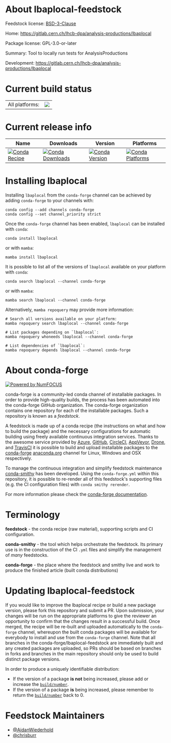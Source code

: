 About lbaplocal-feedstock
=========================

Feedstock license: [BSD-3-Clause](https://github.com/conda-forge/lbaplocal-feedstock/blob/main/LICENSE.txt)

Home: https://gitlab.cern.ch/lhcb-dpa/analysis-productions/lbaplocal

Package license: GPL-3.0-or-later

Summary: Tool to locally run tests for AnalysisProductions

Development: https://gitlab.cern.ch/lhcb-dpa/analysis-productions/lbaplocal

Current build status
====================


<table><tr><td>All platforms:</td>
    <td>
      <a href="https://dev.azure.com/conda-forge/feedstock-builds/_build/latest?definitionId=10650&branchName=main">
        <img src="https://dev.azure.com/conda-forge/feedstock-builds/_apis/build/status/lbaplocal-feedstock?branchName=main">
      </a>
    </td>
  </tr>
</table>

Current release info
====================

| Name | Downloads | Version | Platforms |
| --- | --- | --- | --- |
| [![Conda Recipe](https://img.shields.io/badge/recipe-lbaplocal-green.svg)](https://anaconda.org/conda-forge/lbaplocal) | [![Conda Downloads](https://img.shields.io/conda/dn/conda-forge/lbaplocal.svg)](https://anaconda.org/conda-forge/lbaplocal) | [![Conda Version](https://img.shields.io/conda/vn/conda-forge/lbaplocal.svg)](https://anaconda.org/conda-forge/lbaplocal) | [![Conda Platforms](https://img.shields.io/conda/pn/conda-forge/lbaplocal.svg)](https://anaconda.org/conda-forge/lbaplocal) |

Installing lbaplocal
====================

Installing `lbaplocal` from the `conda-forge` channel can be achieved by adding `conda-forge` to your channels with:

```
conda config --add channels conda-forge
conda config --set channel_priority strict
```

Once the `conda-forge` channel has been enabled, `lbaplocal` can be installed with `conda`:

```
conda install lbaplocal
```

or with `mamba`:

```
mamba install lbaplocal
```

It is possible to list all of the versions of `lbaplocal` available on your platform with `conda`:

```
conda search lbaplocal --channel conda-forge
```

or with `mamba`:

```
mamba search lbaplocal --channel conda-forge
```

Alternatively, `mamba repoquery` may provide more information:

```
# Search all versions available on your platform:
mamba repoquery search lbaplocal --channel conda-forge

# List packages depending on `lbaplocal`:
mamba repoquery whoneeds lbaplocal --channel conda-forge

# List dependencies of `lbaplocal`:
mamba repoquery depends lbaplocal --channel conda-forge
```


About conda-forge
=================

[![Powered by
NumFOCUS](https://img.shields.io/badge/powered%20by-NumFOCUS-orange.svg?style=flat&colorA=E1523D&colorB=007D8A)](https://numfocus.org)

conda-forge is a community-led conda channel of installable packages.
In order to provide high-quality builds, the process has been automated into the
conda-forge GitHub organization. The conda-forge organization contains one repository
for each of the installable packages. Such a repository is known as a *feedstock*.

A feedstock is made up of a conda recipe (the instructions on what and how to build
the package) and the necessary configurations for automatic building using freely
available continuous integration services. Thanks to the awesome service provided by
[Azure](https://azure.microsoft.com/en-us/services/devops/), [GitHub](https://github.com/),
[CircleCI](https://circleci.com/), [AppVeyor](https://www.appveyor.com/),
[Drone](https://cloud.drone.io/welcome), and [TravisCI](https://travis-ci.com/)
it is possible to build and upload installable packages to the
[conda-forge](https://anaconda.org/conda-forge) [anaconda.org](https://anaconda.org/)
channel for Linux, Windows and OSX respectively.

To manage the continuous integration and simplify feedstock maintenance
[conda-smithy](https://github.com/conda-forge/conda-smithy) has been developed.
Using the ``conda-forge.yml`` within this repository, it is possible to re-render all of
this feedstock's supporting files (e.g. the CI configuration files) with ``conda smithy rerender``.

For more information please check the [conda-forge documentation](https://conda-forge.org/docs/).

Terminology
===========

**feedstock** - the conda recipe (raw material), supporting scripts and CI configuration.

**conda-smithy** - the tool which helps orchestrate the feedstock.
                   Its primary use is in the construction of the CI ``.yml`` files
                   and simplify the management of *many* feedstocks.

**conda-forge** - the place where the feedstock and smithy live and work to
                  produce the finished article (built conda distributions)


Updating lbaplocal-feedstock
============================

If you would like to improve the lbaplocal recipe or build a new
package version, please fork this repository and submit a PR. Upon submission,
your changes will be run on the appropriate platforms to give the reviewer an
opportunity to confirm that the changes result in a successful build. Once
merged, the recipe will be re-built and uploaded automatically to the
`conda-forge` channel, whereupon the built conda packages will be available for
everybody to install and use from the `conda-forge` channel.
Note that all branches in the conda-forge/lbaplocal-feedstock are
immediately built and any created packages are uploaded, so PRs should be based
on branches in forks and branches in the main repository should only be used to
build distinct package versions.

In order to produce a uniquely identifiable distribution:
 * If the version of a package **is not** being increased, please add or increase
   the [``build/number``](https://docs.conda.io/projects/conda-build/en/latest/resources/define-metadata.html#build-number-and-string).
 * If the version of a package **is** being increased, please remember to return
   the [``build/number``](https://docs.conda.io/projects/conda-build/en/latest/resources/define-metadata.html#build-number-and-string)
   back to 0.

Feedstock Maintainers
=====================

* [@AidanWiederhold](https://github.com/AidanWiederhold/)
* [@chrisburr](https://github.com/chrisburr/)

